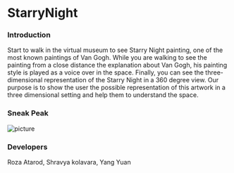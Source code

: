 # StarryNight

### Introduction
Start to walk in the virtual museum to see Starry Night painting, one of the most known paintings of Van Gogh. While you are walking to see the painting from a close distance the explanation about Van Gogh, his painting style is played as a voice over in the space. Finally, you can see the three-dimensional representation of the Starry Night in a 360 degree view. Our purpose is to show the user the possible representation of this artwork in a three dimensional setting and help them to understand the space.

### Sneak Peak

![picture](https://github.com/yngyuan/StarryNight/blob/master/images/pic.png?raw=true)

### Developers
Roza Atarod, Shravya kolavara, Yang Yuan
